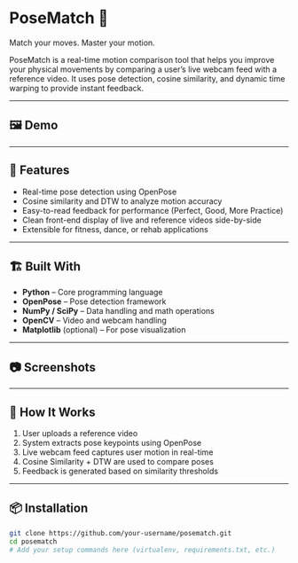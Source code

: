 # PoseMatch 🎯

Match your moves. Master your motion.

PoseMatch is a real-time motion comparison tool that helps you improve your physical movements by comparing a user’s live webcam feed with a reference video. It uses pose detection, cosine similarity, and dynamic time warping to provide instant feedback.

---

## 🖼️ Demo

<!-- Add a gif or screenshot of the app working in action here -->
<!-- Example: ![PoseMatch Demo](images/demo.gif) -->

---

## 🧠 Features

- Real-time pose detection using OpenPose
- Cosine similarity and DTW to analyze motion accuracy
- Easy-to-read feedback for performance (Perfect, Good, More Practice)
- Clean front-end display of live and reference videos side-by-side
- Extensible for fitness, dance, or rehab applications

---

## 🏗️ Built With

- **Python** – Core programming language
- **OpenPose** – Pose detection framework
- **NumPy / SciPy** – Data handling and math operations
- **OpenCV** – Video and webcam handling
- **Matplotlib** (optional) – For pose visualization

---

## 📷 Screenshots

<!-- Add screenshots of your interface, webcam + video layout, feedback labels etc. -->
<!-- Example:
### Main Comparison Screen
![Main View](images/main_interface.png)

### Pose Similarity Feedback
![Feedback Example](images/feedback.png)
-->

---

## 🧭 How It Works

<!-- Brief explanation of the pipeline -->
1. User uploads a reference video
2. System extracts pose keypoints using OpenPose
3. Live webcam feed captures user motion in real-time
4. Cosine Similarity + DTW are used to compare poses
5. Feedback is generated based on similarity thresholds

---

## 📦 Installation

<!-- You can customize or expand this later -->
```bash
git clone https://github.com/your-username/posematch.git
cd posematch
# Add your setup commands here (virtualenv, requirements.txt, etc.)
